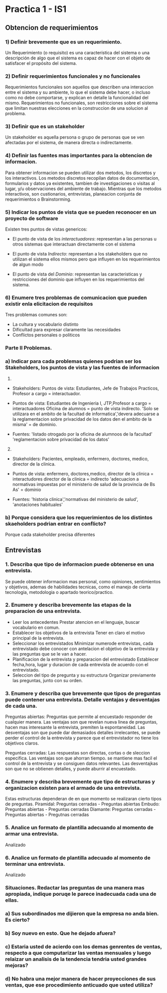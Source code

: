 # Practica 1 - IS1

## Obtencion de requerimientos

### 1) Definir brevemente que es un requerimiento.

Un Requerimiento (o requisito) es una característica del sistema o una descripción de algo que el sistema es capaz de hacer con el objeto de satisfacer el propósito del sistema.

### 2) Definir requerimientos funcionales y no funcionales

Requerimientos funcionales son aquellos que describen una interaccion entre el sistema y su ambiente, lo que el sistema debe hacer, o incluso como no debe comportarse, y explican en detalle la funcionalidad del mismo.
Requerimientos no funcionales, son restricciones sobre el sistema que limitan nuestras elecciones en la construccion de una solucion al problema.

### 3) Definir que es un stakeholder

Un stakeholder es aquella persona o grupo de personas que se ven afectadas por el sistema, de manera directa o indirectamente.

### 4) Definir las fuentes mas importantes para la obtencion de informacion.

Para obtener informacion se pueden utilizar dos metodos, los discretos y los interactivos. Los metodos discretos recopilan datos de documentacion, formularios y datos ya existentes, tambien de investigaciones o visitas al lugar, y/u observaciones del ambiente de trabajo. Mientras que los metodos interactivos, son custionarios, entrevistas, planeacion conjunta de requerimientos o Brainstorming.

### 5) Indicar los puntos de vista que se pueden reconocer en un proyecto de software
Existen tres puntos de vistas genericos:

- El punto de vista de los *interactuadores*: representan a las personas u otros sistemas que interactuan directamente con el sistema

- El punto de vista *Indirecto*: representan a los stakeholders que no utilizan el sistema ellos mismos pero que influyen en los requerimientos de algun modo

- El punto de vista del *Dominio*: representan las caracteristicas y restricciones del dominio que influyen en los requerimientos del sistema.

### 6) Enumere tres problemas de comunicacion que pueden existir enla elicitacion de requisitos

Tres problemas comunes son:
- La cultura y vocabulario distinto
- Dificultad para expresar claramente las necesidades
- Conflictos personales o politicos

### Parte II Problemas.

### a) Indicar para cada problemas quienes podrian ser los Stakeholders, los puntos de vista y las fuentes de informacion
1. 
- Stakeholders:
Puntos de vista: Estudiantes, Jefe de Trabajos Practicos, Profesor a cargo = interactuador. 

- Puntos de vista:
Estudiantes de Ingenieria I, JTP,Profesor a cargo = interactuadores 
Oficina de alumnos = punto de vista indirecto. 
'Solo se utilizara en el ambito de la facultad de informatica','devera adecuarse a la reglamentacion sobre privacidad de los datos den el ambito de la misma' = de dominio.

- Fuentes:
'listado otrogado por la oficina de alumnoos de la facultad'
'reglamentacion sobre privacidad de los datos'


2. 
- Stakeholders:
Pacientes, empleado, enfermero, doctores, medico, director de la clinica.

- Puntos de vista:
enfermero, doctores,medico, director de la clinica = interactudores
director de la clinica = indirecto
'adecuacion a normativas impuestas por el ministerio de salud de la provincia de Bs As' = dominio

- Fuentes:
'historia clinica','normativas del ministerio de salud', 'anotaciones habituales'

### b) Porque considera que los requerimientos de los distintos skaeholders podrian entrar en conflicto?

Porque cada stakeholder precisa diferentes 

## Entrevistas

### 1. Describa que tipo de informacion puede obtenerse en una entrevista.

Se puede obtener informacion mas personal, como opiniones, sentimientos y objetivos, ademas de habilidades tecnicas, como el manejo de cierta tecnologia, metodologia o apartado teorico/practico.

### 2. Enumere y describa brevemente las etapas de la preparacion de una entrevista.
- Leer los antecedentes
    Prestar atencion en el lenguaje, buscar vocabulario en comun.
- Establecer los objetivos de la entrevista
    Tener en claro el motivo principal de la entrevista.
- Seleccionar los entrevistados
    Minimizar numerode entrevistas, cada entrevistado debe conocer con antelacion el objetivo de la entrevista y las preguntas que se le van a hacer.
- Planificacion de la entrevista y preparacion del entrevistado
    Establecer fecha,hora, lugar y duracion de cada entrevista de acuerdo con el entrevistado.
- Seleccion del tipo de pregunta y su estructura
    Organizar previamente las preguntas, junto con su orden.

### 3. Enumere y describa que brevemente que tipos de preguntas puede contener una entrevista. Detalle ventajas y desventajas de cada una.

Preguntas abiertas:
    Preguntas que permite al encuestado responder de cualquier manera.
    Las ventajas son que revelan nueva linea de preguntas, hacen mas interesante la entrevista, premiten la espontaneidad. Las desventajas son que puede dar demasiados detalles irrelecantes, se puede perder el control de la entrevista y parece que el entrevistador no tiene los objetivos claros.

Preguntas cerradas:
    Las respuestas son directas, cortas o de sleccion especifica.
    Las ventajas son que ahorran tiempo. se mantiene mas facil el control de la entrevista y se consiguen datos relevantes. Las desventajkas son que no se obtienen detalles, y puede aburrir al encuestado.

### 4. Enumere y describa brevemente que tipo de estructuras y organizacion existen para el armado de una entrevista.
Estas estructuras dependeran de en que momento se realizaran cierto tipos de preguntas.
Piramidal: Preguntas cerradas - Preguntas abiertas
Embudo: Preguntas abiertas - Preguntas cerradas
Diamante: Preguntas cerradas - Preguntas abiertas - Pregutnas cerradas

### 5. Analice un formato de plantilla adecuando al momento de armar una entrevista.
Analizado
### 6. Analice un formato de plantilla adecuado al momento de terminar una entrevista.
Analizado
### Situaciones. Redactar las preguntas de una manera mas apropiada, indique poruqe le parece inadecuada cada una de ellas.
### a) Sus subordinados me dijieron que la empresa no anda bien. Es cierto?

### b) Soy nuevo en esto. Que he dejado afuera?

### c) Estaria usted de acierdo con los demas genrentes de ventas, respecto a que computarizar las ventas mensuales y luego relaizar un analisis de la tendencia tendria usted grandes mejoras?

### d) No habra una mejor manera de hacer proyecciones de sus ventas, que ese procedimiento anticuado que usted utiliza?

